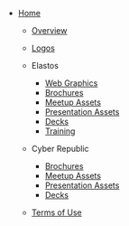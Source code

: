 

- [Home](/)

    - [Overview](/media/README.md)

    - [Logos](/media/logos.md)

    - Elastos
        - [Web Graphics](/media/elastos/banners.md)
        - [Brochures](/media/elastos/brochures.md)
        - [Meetup Assets](/media/elastos/meetup.md)
        - [Presentation Assets](/media/elastos/presentations.md)
        - [Decks](/media/elastos/decks.md)
        - [Training](/media/elastos/training.md)

    - Cyber Republic
        - [Brochures](/media/cr/brochures.md)
        - [Meetup Assets](/media/cr/meetup.md)
        - [Presentation Assets](/media/cr/presentations.md)
        - [Decks](/media/cr/decks.md)

    - [Terms of Use](/media/terms-of-use.md)

